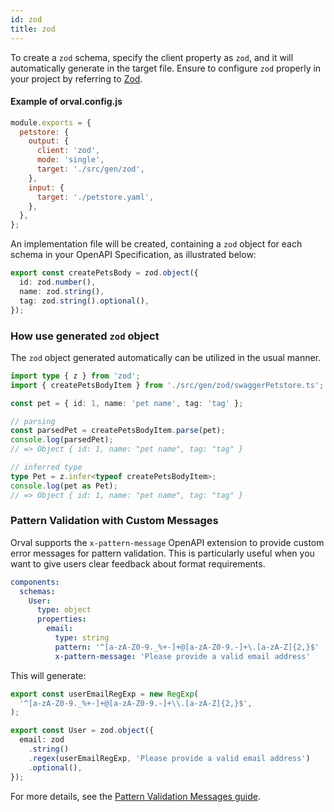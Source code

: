 ```yaml
---
id: zod
title: zod
---
```


To create a `zod` schema, specify the client property as `zod`, and it will automatically generate in the target file. Ensure to configure `zod` properly in your project by referring to <a href="https://zod.dev/" target="_blank">Zod</a>.

#### Example of orval.config.js

```js
module.exports = {
  petstore: {
    output: {
      client: 'zod',
      mode: 'single',
      target: './src/gen/zod',
    },
    input: {
      target: './petstore.yaml',
    },
  },
};
```

An implementation file will be created, containing a `zod` object for each schema in your OpenAPI Specification, as illustrated below:

```ts
export const createPetsBody = zod.object({
  id: zod.number(),
  name: zod.string(),
  tag: zod.string().optional(),
});
```

### How use generated `zod` object

The `zod` object generated automatically can be utilized in the usual manner.

```ts
import type { z } from 'zod';
import { createPetsBodyItem } from './src/gen/zod/swaggerPetstore.ts';

const pet = { id: 1, name: 'pet name', tag: 'tag' };

// parsing
const parsedPet = createPetsBodyItem.parse(pet);
console.log(parsedPet);
// => Object { id: 1, name: "pet name", tag: "tag" }

// inferred type
type Pet = z.infer<typeof createPetsBodyItem>;
console.log(pet as Pet);
// => Object { id: 1, name: "pet name", tag: "tag" }
```

### Pattern Validation with Custom Messages

Orval supports the `x-pattern-message` OpenAPI extension to provide custom error messages for pattern validation. This is particularly useful when you want to give users clear feedback about format requirements.

```yaml
components:
  schemas:
    User:
      type: object
      properties:
        email:
          type: string
          pattern: '^[a-zA-Z0-9._%+-]+@[a-zA-Z0-9.-]+\.[a-zA-Z]{2,}$'
          x-pattern-message: 'Please provide a valid email address'
```

This will generate:

```ts
export const userEmailRegExp = new RegExp(
  '^[a-zA-Z0-9._%+-]+@[a-zA-Z0-9.-]+\\.[a-zA-Z]{2,}$',
);

export const User = zod.object({
  email: zod
    .string()
    .regex(userEmailRegExp, 'Please provide a valid email address')
    .optional(),
});
```

For more details, see the [Pattern Validation Messages guide](/guides/pattern-validation).
